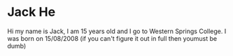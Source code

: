 <h1> Jack He</h1>
Hi my name is Jack, I am 15 years old and I go to Western Springs College. I was born on 15/08/2008 (if you can't figure it out in full then youmust be dumb)

